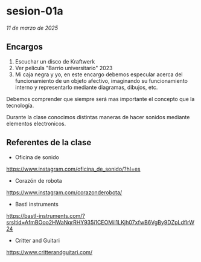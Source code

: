 # sesion-01a
*11 de marzo de 2025*

## Encargos

1. Escuchar un disco de Kraftwerk
2. Ver pelicula "Barrio universitario" 2023
3. Mi caja negra y yo, en este encargo debemos especular acerca del funcionamiento de un objeto afectivo, imaginando su funcionamiento interno y representarlo mediante diagramas, dibujos, etc.

Debemos comprender que siempre será mas importante el concepto que la tecnología.

Durante la clase conocimos distintas maneras de hacer sonidos mediante elementos electronicos.

## Referentes de la clase 

* Oficina de sonido

<https://www.instagram.com/oficina_de_sonido/?hl=es>
* Corazón de robota 

<https://www.instagram.com/corazonderobota/>
* Bastl instruments

<https://bastl-instruments.com/?srsltid=AfmBOoo2HWaNqrRHY935i1CEOMiI1LKjh07xfwB6VgBy9DZpLdflrW24>
* Critter and Guitari

<https://www.critterandguitari.com/>

